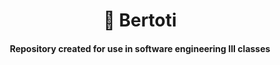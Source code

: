 <h1 align="center"> 
  🚀 Bertoti
</h1>

<h4 align="center"> 
  Repository created for use in software engineering III classes
</h4>
